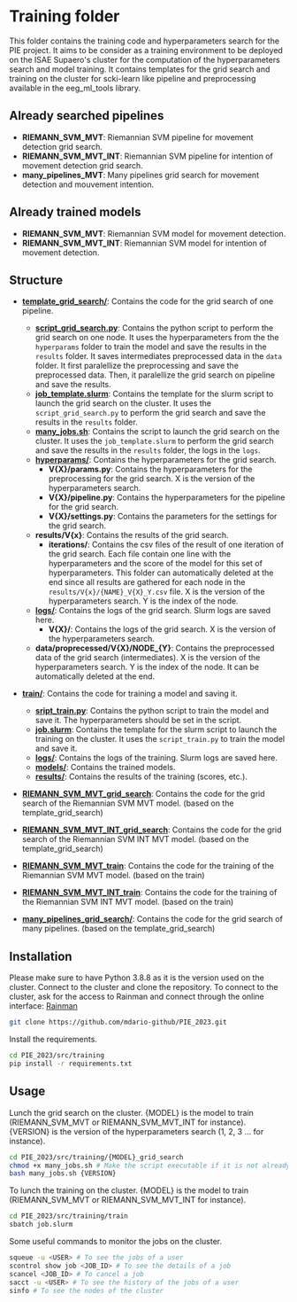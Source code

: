 # Training folder

This folder contains the training code and hyperparameters search for the PIE project. It aims to be consider as a training environment to be deployed on the ISAE Supaero's cluster for the computation of the hyperparameters search and model training. It contains templates for the grid search and training on the cluster for scki-learn like pipeline and preprocessing available in the eeg_ml_tools library.

## Already searched pipelines

- **RIEMANN_SVM_MVT**: Riemannian SVM pipeline for movement detection grid search.
- **RIEMANN_SVM_MVT_INT**: Riemannian SVM pipeline for intention of movement detection grid search.
- **many_pipelines_MVT**: Many pipelines grid search for movement detection and mouvement intention.

## Already trained models

- **RIEMANN_SVM_MVT**: Riemannian SVM model for movement detection.
- **RIEMANN_SVM_MVT_INT**: Riemannian SVM model for intention of movement detection.

## Structure

- [**template_grid_search/**](template_grid_search): Contains the code for the grid search of one pipeline.
  - [**script_grid_search.py**](template_grid_search/script_grid_search.py): Contains the python script to perform the grid search on one node. It uses the hyperparameters from the the `hyperparams` folder to train the model and save the results in the `results` folder. It saves intermediates preprocessed data in the `data` folder. It first paralellize the preprocessing and save the preprocessed data. Then, it paralellize the grid search on pipeline and save the results.
  - [**job_template.slurm**](template_grid_search/job_template.slurm): Contains the template for the slurm script to launch the grid search on the cluster. It uses the `script_grid_search.py` to perform the grid search and save the results in the `results` folder.
  - [**many_jobs.sh**](template_grid_search/many_jobs.sh): Contains the script to launch the grid search on the cluster. It uses the `job_template.slurm` to perform the grid search and save the results in the `results` folder, the logs in the `logs`.
  - [**hyperparams/**](template_grid_search/hyperparams): Contains the hyperparameters for the grid search.
    - **V{X}/params.py**: Contains the hyperparameters for the preprocessing for the grid search. X is the version of the hyperparameters search.
    - **V{X}/pipeline.py**: Contains the hyperparameters for the pipeline for the grid search.
    - **V{X}/settings.py**: Contains the parameters for the settings for the grid search.
  - **results/V{x}**: Contains the results of the grid search.
    - **iterations/**: Contains the csv files of the result of one iteration of the grid search. Each file contain one line with the hyperparameters and the score of the model for this set of hyperparameters. This folder can automatically deleted at the end since all results are gathered for each node in the `results/V{x}/{NAME}_V{X}_Y.csv` file. X is the version of the hyperparameters search. Y is the index of the node.
  - [**logs/**](template_grid_search/logs): Contains the logs of the grid search. Slurm logs are saved here.
    - **V{X}/**: Contains the logs of the grid search. X is the version of the hyperparameters search.
  - **data/proprecessed/V{X}/NODE_{Y}**: Contains the preprocessed data of the grid search (intermediates). X is the version of the hyperparameters search. Y is the index of the node. It can be automatically deleted at the end.

- [**train/**](train): Contains the code for training a model and saving it.
  - [**sript_train.py**](train/script_train.py): Contains the python script to train the model and save it. The hyperparameters should be set in the script.
  - [**job.slurm**](train/job.slurm): Contains the template for the slurm script to launch the training on the cluster. It uses the `script_train.py` to train the model and save it.
  - [**logs/**](train/logs): Contains the logs of the training. Slurm logs are saved here.
  - [**models/**](train/models): Contains the trained models.
  - [**results/**](train/results): Contains the results of the training (scores, etc.).

- [**RIEMANN_SVM_MVT_grid_search**](RIEMANN_SVM_MVT_grid_search): Contains the code for the grid search of the Riemannian SVM MVT model. (based on the template_grid_search)

- [**RIEMANN_SVM_MVT_INT_grid_search**](RIEMANN_SVM_MVT_INT_grid_search): Contains the code for the grid search of the Riemannian SVM INT MVT model. (based on the template_grid_search)

- [**RIEMANN_SVM_MVT_train**](RIEMANN_SVM_MVT_train): Contains the code for the training of the Riemannian SVM MVT model. (based on the train)

- [**RIEMANN_SVM_MVT_INT_train**](RIEMANN_SVM_MVT_INT_train): Contains the code for the training of the Riemannian SVM INT MVT model. (based on the train)

- [**many_pipelines_grid_search/**](many_pipelines_grid_search): Contains the code for the grid search of many pipelines. (based on the template_grid_search)

## Installation

Please make sure to have Python 3.8.8 as it is the version used on the cluster.
Connect to the cluster and clone the repository.
To connect to the cluster, ask for the access to Rainman and connect through the online interface: [Rainman](https://icare.isae.fr/)

```bash
git clone https://github.com/mdario-github/PIE_2023.git
```

Install the requirements.

```bash
cd PIE_2023/src/training
pip install -r requirements.txt
```

## Usage

Lunch the grid search on the cluster. {MODEL} is the model to train (RIEMANN_SVM_MVT or RIEMANN_SVM_MVT_INT for instance). {VERSION} is the version of the hyperparameters search (1, 2, 3 ... for instance).

```bash
cd PIE_2023/src/training/{MODEL}_grid_search
chmod +x many_jobs.sh # Make the script executable if it is not already
bash many_jobs.sh {VERSION}
```

To lunch the training on the cluster. {MODEL} is the model to train (RIEMANN_SVM_MVT or RIEMANN_SVM_MVT_INT for instance).

```bash
cd PIE_2023/src/training/train
sbatch job.slurm
```

Some useful commands to monitor the jobs on the cluster.

```bash
squeue -u <USER> # To see the jobs of a user
scontrol show job <JOB_ID> # To see the details of a job
scancel <JOB_ID> # To cancel a job
sacct -u <USER> # To see the history of the jobs of a user
sinfo # To see the nodes of the cluster
```
